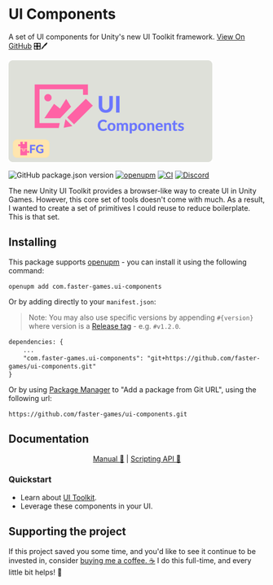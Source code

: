 # UI Components

A set of UI components for Unity's new UI Toolkit framework. [View On GitHub](https://github.com/faster-games/ui-components) 🎛🖊 

<img src="./header.png" alt="Project logo; A pink package on a grey background, next to the text &quot;UI Components&quot; in purple" height="200px" />

![GitHub package.json version](https://img.shields.io/github/package-json/v/faster-games/ui-components)
[![openupm](https://img.shields.io/npm/v/com.faster-games.ui-components?label=openupm&registry_uri=https://package.openupm.com)](https://openupm.com/packages/com.faster-games.ui-components/)
[![CI](https://github.com/faster-games/ui-components/actions/workflows/main.yml/badge.svg)](https://github.com/faster-games/ui-components/actions/workflows/main.yml)
[![Discord](https://img.shields.io/discord/862006447919726604)](https://discord.gg/QfQE6rWQqq)

The new Unity UI Toolkit provides a browser-like way to create UI in Unity Games. However, this core set of tools doesn't come with much. As a result, I wanted to create a set of primitives I could reuse to reduce boilerplate. This is that set.

## Installing

This package supports [openupm](https://openupm.com/packages/com.faster-games.ui-components/) - you can install it using the following command:

```
openupm add com.faster-games.ui-components
```

Or by adding directly to your `manifest.json`:

> Note: You may also use specific versions by appending `#{version}` where version is a [Release tag](https://github.com/faster-games/ui-components/releases) - e.g. `#v1.2.0`.

```
dependencies: {
	...
	"com.faster-games.ui-components": "git+https://github.com/faster-games/ui-components.git"
}
```

Or by using [Package Manager](https://docs.unity3d.com/Manual/upm-ui-giturl.html) to "Add a package from Git URL", using the following url:

```
https://github.com/faster-games/ui-components.git
```

## Documentation

<center>

[Manual 📖](https://ui-components.faster-games.com/manual/getting-started.html) | [Scripting API 🔎](https://ui-components.faster-games.com/ref/FasterGames.UI.Components.html)

</center>


### Quickstart

- Learn about [UI Toolkit](https://docs.unity3d.com/Manual/UIElements.html).
- Leverage these components in your UI.

## Supporting the project

If this project saved you some time, and you'd like to see it continue to be invested in, consider [buying me a coffee. ☕](https://www.buymeacoffee.com/bengreenier) I do this full-time, and every little bit helps! 💙
